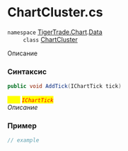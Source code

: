 
# ChartCluster.cs
`namespace` [TigerTrade.Chart](../../../../TigerTrade.Chart.md).[Data](../../../../TigerTrade.Chart/Data.md)  
&nbsp;&nbsp;&nbsp;&nbsp;&nbsp;&nbsp;&nbsp;&nbsp;&nbsp;`class` [ChartCluster](../../ChartCluster.cs.md)

Описание

### Синтаксис
```csharp
public void AddTick(IChartTick tick)
```
<mark style="color:yellow;">`tick`</mark> <mark style="color:red;">*`IChartTick`*</mark>  
 *Описание*  
  


### Пример  
```csharp
// example
```
                    
                    